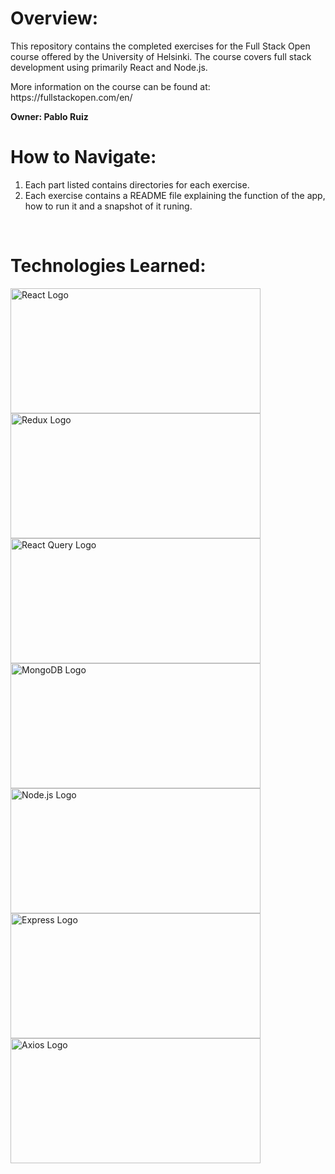 <h1>Overview:</h1>
<p>
This repository contains the completed exercises for the Full Stack Open course offered by the University of Helsinki. The course covers full stack development using primarily React and Node.js.
</p>
<p>More information on the course can be found at: https://fullstackopen.com/en/</p>
<b>Owner: Pablo Ruiz</b>

<br/>
<h1>How to Navigate:</h1>
<ol>
    <li>Each part listed contains directories for each exercise.</li>
    <li>Each exercise contains a README file explaining the function of the app, how to run it and a snapshot of it runing.</li>
</ol>

<br/>
<h1>Technologies Learned:</h1>
<img src='https://repository-images.githubusercontent.com/37153337/9d0a6780-394a-11eb-9fd1-6296a684b124' alt='React Logo' width='400' height='200' />
<img src='https://redux.js.org/img/redux-logo-landscape.png' alt='Redux Logo' width='400' height='200' />
<img src='https://github.com/tannerlinsley/react-query/raw/main/media/repo-dark.png' alt='React Query Logo' width='400' height='200' />
<img src='https://webimages.mongodb.com/_com_assets/cms/kuzt9r42or1fxvlq2-Meta_Generic.png' alt='MongoDB Logo' width='400' height='200' />
<img src='https://upload.wikimedia.org/wikipedia/commons/d/d9/Node.js_logo.svg' alt='Node.js Logo' width='400' height='200' />
<img src='https://expressjs.com/images/express-facebook-share.png' alt='Express Logo' width='400' height='200' />
<img src='https://assets.axios.com/axios_logo_og.png' alt='Axios Logo' width='400' height='200' />

